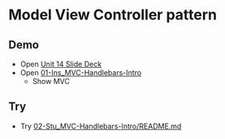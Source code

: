 # Model View Controller pattern

## Demo

- Open [Unit 14 Slide Deck](https://docs.google.com/presentation/d/1rb2QnbKkUfmwqfUEpdQjV8x6S18ShB1BRdLggIVq6yU/edit?usp=sharing)
- Open [01-Ins_MVC-Handlebars-Intro](../../01-Activities/01-Ins_MVC-Handlebars-Intro)
  - Show MVC

## Try

- Try [02-Stu_MVC-Handlebars-Intro/README.md](../../01-Activities/02-Stu_MVC-Handlebars-Intro/README.md)
